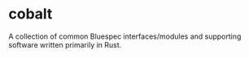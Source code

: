 # cobalt
A collection of common Bluespec interfaces/modules and supporting software written primarily in Rust.
